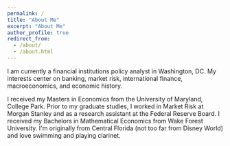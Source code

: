 ```yaml
---
permalink: /
title: "About Me"
excerpt: "About Me"
author_profile: true
redirect_from: 
  - /about/
  - /about.html
---
```


I am currently a financial institutions policy analyst in Washington, DC. My interests center on banking, market risk, international finance, macroeconomics, and economic history. 

I received my Masters in Economics from the University of Maryland, College Park. Prior to my graduate studies, I worked in Market Risk at Morgan Stanley and as a research assistant at the Federal Reserve Board. I received my Bachelors in Mathematical Economics from Wake Forest University. I'm originally from Central Florida (not too far from Disney World) and love swimming and playing clarinet.
